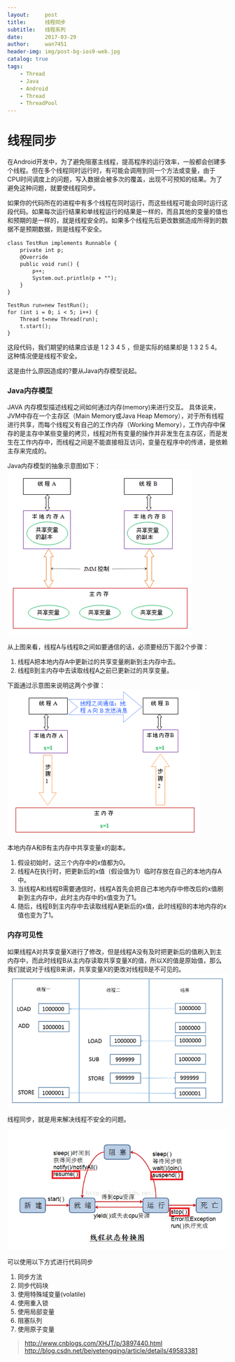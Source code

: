 ```yaml
---
layout:     post
title:      线程同步
subtitle:   线程系列
date:       2017-03-29
author:     wan7451
header-img: img/post-bg-ios9-web.jpg
catalog: true
tags:
    - Thread
    - Java
    - Android
    - Thread
    - ThreadPool
---
```

# 线程同步
在Android开发中，为了避免阻塞主线程，提高程序的运行效率，一般都会创建多个线程。但在多个线程同时运行时，有可能会调用到同一个方法或变量，由于CPU时间调度上的问题，写入数据会被多次的覆盖，出现不可预知的结果。为了避免这种问题，就要使线程同步。

如果你的代码所在的进程中有多个线程在同时运行，而这些线程可能会同时运行这段代码。如果每次运行结果和单线程运行的结果是一样的，而且其他的变量的值也和预期的是一样的，就是线程安全的。如果多个线程先后更改数据造成所得到的数据不是预期数据，则是线程不安全。

```
class TestRun implements Runnable {
    private int p;
    @Override
    public void run() {
        p++;
        System.out.println(p + "");
    }
}
```

```
TestRun run=new TestRun();
for (int i = 0; i < 5; i++) {
    Thread t=new Thread(run);
    t.start();
}
```

这段代码，我们期望的结果应该是 1 2 3 4 5 ，但是实际的结果却是 1 3 2 5 4。 这种情况便是线程不安全。

这是由什么原因造成的?要从Java内存模型说起。


### Java内存模型

JAVA 内存模型描述线程之间如何通过内存(memory)来进行交互。 具体说来， JVM中存在一个主存区（Main Memory或Java Heap Memory），对于所有线程进行共享，而每个线程又有自己的工作内存（Working Memory），工作内存中保存的是主存中某些变量的拷贝，线程对所有变量的操作并非发生在主存区，而是发生在工作内存中，而线程之间是不能直接相互访问，变量在程序中的传递，是依赖主存来完成的。

Java内存模型的抽象示意图如下：
![](https://github.com/Wan7451/wan7451.github.io/blob/master/_posts/images/thread-memory.png?raw=true)

从上图来看，线程A与线程B之间如要通信的话，必须要经历下面2个步骤：

1. 线程A把本地内存A中更新过的共享变量刷新到主内存中去。
2. 线程B到主内存中去读取线程A之前已更新过的共享变量。

下面通过示意图来说明这两个步骤：
![](https://github.com/Wan7451/wan7451.github.io/blob/master/_posts/images/thread-memory2.png?raw=true)

本地内存A和B有主内存中共享变量x的副本。

1. 假设初始时，这三个内存中的x值都为0。
2. 线程A在执行时，把更新后的x值（假设值为1）临时存放在自己的本地内存A中。
3. 当线程A和线程B需要通信时，线程A首先会把自己本地内存中修改后的x值刷新到主内存中，此时主内存中的x值变为了1。
4. 随后，线程B到主内存中去读取线程A更新后的x值，此时线程B的本地内存的x值也变为了1。

### 内存可见性

如果线程A对共享变量X进行了修改，但是线程A没有及时把更新后的值刷入到主内存中，而此时线程B从主内存读取共享变量X的值，所以X的值是原始值，那么我们就说对于线程B来讲，共享变量X的更改对线程B是不可见的。
![](https://github.com/Wan7451/wan7451.github.io/blob/master/_posts/images/thread-memory3.png?raw=true)







线程同步，就是用来解决线程不安全的问题。

![](https://github.com/Wan7451/wan7451.github.io/blob/master/_posts/images/thread-status.png?raw=true)

可以使用以下方式进行代码同步

1. 同步方法
2. 同步代码块
3. 使用特殊域变量(volatile)
4. 使用重入锁
5. 使用局部变量
6. 阻塞队列
7. 使用原子变量

> http://www.cnblogs.com/XHJT/p/3897440.html
> http://blog.csdn.net/beiyetengqing/article/details/49583381

